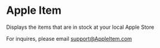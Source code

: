 # Apple Item
Displays the items that are in stock at your local Apple Store

For inquires, please email support@AppleItem.com

